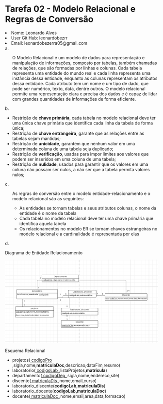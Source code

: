 <h1>Tarefa 02 - Modelo Relacional e Regras de Conversão</h1>
<li>Nome: Leonardo Alves</li>
<li>User Git Hub: leonardobezrr</li>
<li>Email: leonardobezerra05@gmail.com</li>
a. <ul>
    O Modelo Relacional é um modelo de dados para representação e manipulação de informações, composto por tabelas, também chamadas de relações, que são formadas por linhas e colunas. Cada tabela representa uma entidade do mundo real e cada linha representa uma instância dessa entidade, enquanto as colunas representam os atributos dessa entidade. Cada atributo tem um nome e um tipo de dado, que pode ser numérico, texto, data, dentre outros. O modelo relacional permite uma representação clara e precisa dos dados e é capaz de lidar com grandes quantidades de informações de forma eficiente.
</ul>
b. <ul>
    <li>Restrição de <b>chave primária</b>, cada tabela no modelo relacional deve ter uma única chave primária que identifica cada linha da tabela de forma única;</li>
    <li>Restrição de <b>chave entrangeira</b>, garante que as relações entre as tabelas sejam mantidas;</li>
    <li>Restrição de <b>unicidade</b>, garantem que nenhum valor em uma determinada coluna de uma tabela seja duplicado;</li>
    <li>Restrição de <b>verificação</b>, usadas para impor limites aos valores que podem ser inseridos em uma coluna de uma tabela;</li>
    <li>Restrição de <b>nulidade</b>, usados para garantir que os valores em uma coluna não possam ser nulos, a não ser que a tabela permita valores nulos;</li>    
</ul>
c.
<ul>
    As regras de conversão entre o modelo entidade-relacionamento e o modelo relacional são as seguintes:
    <ul>
        <li>
        As entidades se tornam tabelas e seus atributos colunas, o nome da entidade é o nome da tabela
        </li>
        <li>
            Cada tabela no modelo relacional deve ter uma chave primária que identifica aquela tabela
        </li>
        <li>
            Os relacionamentos no modelo ER se tornam chaves estrangeiras no modelo relacional e a cardinalidade é representada por elas
        </li>
    </ul>
</ul>
d.
<p>Diagrama de Entidade Relacionamento</p>
    <p>
        <img src="DiagramaEntidadeRelacionamento.png" alt="Diagrama Entidade Relacionamento">
    </p>
<p>
    Esquema Relacional
    <ul>
        <li>
            projetos(<u> codigoPro </u>,sigla,nome,<b>matriculaDoc</b>,descricao,dataFim,resumo)
        </li>
        <li>
            laboratorio(<u> codigoLab </u>,listaProjetos,<b>matricula</b>)
        </li>
        <li>
            departamento(<u> codigoDep </u>,sigla,nome,endereco,site)
        </li>
        <li>
            discente(<u> matriculaDis </u>,nome,email,curso)
        </li>
        <li>
            laboratorio_discente(<b>codigoLab,matriculaDis</b>)
        </li>
        <li>
            laboratorio_docente(<b>codigoLab,matriculaDoc</b>)
        </li>
        <li>
            docente(<u> matriculaDoc </u>,nome,email,area,data,formacao) 
        </li>
    </ul>
</p>
    



